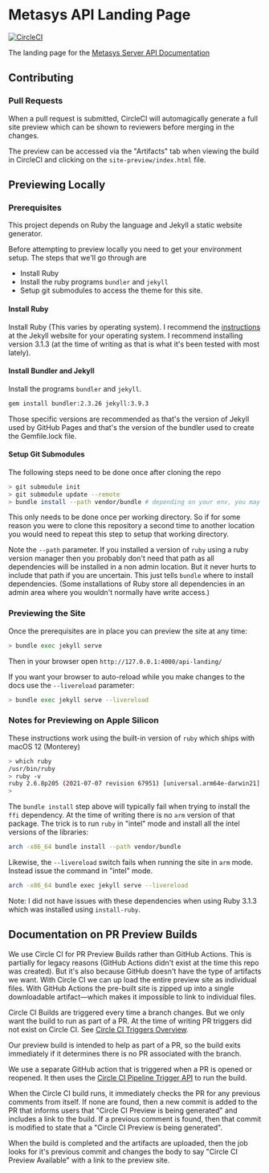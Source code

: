 # Metasys API Landing Page

[![CircleCI](https://circleci.com/gh/metasys-server/api-landing.svg?style=svg)](https://circleci.com/gh/metasys-server/api-landing)

<!-- cSpell:ignore apiaryio -->

The landing page for the
[Metasys Server API Documentation](https://metasys-server.github.io/api-landing)

## Contributing

### Pull Requests

When a pull request is submitted, CircleCI will automagically generate a full
site preview which can be shown to reviewers before merging in the changes.

The preview can be accessed via the "Artifacts" tab when viewing the build in
CircleCI and clicking on the `site-preview/index.html` file.

## Previewing Locally

### Prerequisites

This project depends on Ruby the language and Jekyll a static website generator.

Before attempting to preview locally you need to get your environment setup. The
steps that we'll go through are

- Install Ruby
- Install the ruby programs `bundler` and `jekyll`
- Setup git submodules to access the theme for this site.

#### Install Ruby

Install Ruby (This varies by operating system). I recommend the
[instructions][guides] at the Jekyll website for your operating system. I
recommend installing version 3.1.3 (at the time of writing as that is what it's
been tested with most lately).

#### Install Bundler and Jekyll

Install the programs `bundler` and `jekyll`.

```bash
gem install bundler:2.3.26 jekyll:3.9.3
```

Those specific versions are recommended as that's the version of Jekyll used by
GitHub Pages and that's the version of the bundler used to create the
Gemfile.lock file.

#### Setup Git Submodules

The following steps need to be done once after cloning the repo

```bash
> git submodule init
> git submodule update --remote
> bundle install --path vendor/bundle # depending on your env, you may not need path parameter
```

This only needs to be done once per working directory. So if for some reason you
were to clone this repository a second time to another location you would need
to repeat this step to setup that working directory.

Note the `--path` parameter. If you installed a version of `ruby` using a ruby
version manager then you probably don't need that path as all dependencies will
be installed in a non admin location. But it never hurts to include that path if
you are uncertain. This just tells `bundle` where to install dependencies. (Some
installations of Ruby store all dependencies in an admin area where you wouldn't
normally have write access.)

### Previewing the Site

Once the prerequisites are in place you can preview the site at any time:

```bash
> bundle exec jekyll serve
```

Then in your browser open `http://127.0.0.1:4000/api-landing/`

If you want your browser to auto-reload while you make changes to the docs use
the `--livereload` parameter:

```bash
> bundle exec jekyll serve --livereload
```

### Notes for Previewing on Apple Silicon

These instructions work using the built-in version of `ruby` which ships with
macOS 12 (Monterey)

```bash
> which ruby
/usr/bin/ruby
> ruby -v
ruby 2.6.8p205 (2021-07-07 revision 67951) [universal.arm64e-darwin21]
>
```

The `bundle install` step above will typically fail when trying to install the
`ffi` dependency. At the time of writing there is no `arm` version of that
package. The trick is to run `ruby` in "intel" mode and install all the intel
versions of the libraries:

```bash
arch -x86_64 bundle install --path vendor/bundle
```

Likewise, the `--livereload` switch fails when running the site in `arm` mode.
Instead issue the command in "intel" mode.

```bash
arch -x86_64 bundle exec jekyll serve --livereload
```

Note: I did not have issues with these dependencies when using Ruby 3.1.3 which
was installed using `install-ruby`.

## Documentation on PR Preview Builds

We use Circle CI for PR Preview Builds rather than GitHub Actions. This is
partially for legacy reasons (GitHub Actions didn't exist at the time this repo
was created). But it's also because GitHub doesn't have the type of artifacts we
want. With Circle CI we can up load the entire preview site as individual files.
With GitHub Actions the pre-built site is zipped up into a single downloadable
artifact&mdash;which makes it impossible to link to individual files.

Circle CI Builds are triggered every time a branch changes. But we only want the
build to run as part of a PR. At the time of writing PR triggers did not exist
on Circle CI. See [Circle CI Triggers Overview][triggers].

Our preview build is intended to help as part of a PR, so the build exits
immediately if it determines there is no PR associated with the branch.

We use a separate GitHub action that is triggered when a PR is opened or
reopened. It then uses the [Circle CI Pipeline Trigger API][pipeline] to run the
build.

When the Circle CI build runs, it immediately checks the PR for any previous
comments from itself. If none are found, then a new commit is added to the PR
that informs users that "Circle CI Preview is being generated" and includes a
link to the build. If a previous comment is found, then that commit is modified
to state that a "Circle CI Preview is being generated".

When the build is completed and the artifacts are uploaded, then the job looks
for it's previous commit and changes the body to say "Circle CI Preview
Available" with a link to the preview site.

[guides]: https://jekyllrb.com/docs/installation/#guides
[triggers]: https://circleci.com/docs/triggers-overview/

<!-- prettier-ignore -->
[pipeline]: https://circleci.com/docs/triggers-overview/#run-a-pipeline-using-the-api
